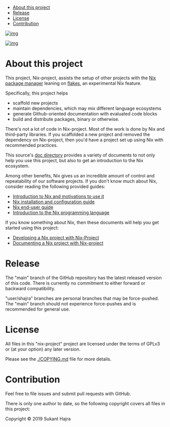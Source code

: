 - [About this project](#sec-1)
- [Release](#sec-2)
- [License](#sec-3)
- [Contribution](#sec-4)

[![img](https://github.com/shajra/nix-project/workflows/CI/badge.svg)](https://github.com/shajra/nix-project/actions)

[![img](https://img.shields.io/endpoint.svg?url=https%3A%2F%2Fgarnix.io%2Fapi%2Fbadges%2Fshajra%2Fnix-project%3Fbranch%3Dmain)](https://garnix.io/repo/shajra/nix-project)

# About this project<a id="sec-1"></a>

This project, Nix-project, assists the setup of other projects with the [Nix package manager](https://nixos.org/nix) leaning on [flakes](https://nixos.wiki/wiki/Flakes), an experimental Nix feature.

Specifically, this project helps

-   scaffold new projects
-   maintain dependencies, which may mix different language ecosystems
-   generate Github-oriented documentation with evaluated code blocks
-   build and distribute packages, binary or otherwise.

There's not a lot of code in Nix-project. Most of the work is done by Nix and third-party libraries. If you scaffolded a new project and removed the dependency on Nix-project, then you'd have a project set up using Nix with recommended practices.

This source's [doc directory](doc) provides a variety of documents to not only help you use this project, but also to get an introduction to the Nix ecosystem.

Among other benefits, Nix gives us an incredible amount of control and repeatability of our software projects. If you don't know much about Nix, consider reading the following provided guides:

-   [Introduction to Nix and motivations to use it](doc/nix-introduction.md)
-   [Nix installation and configuration guide](doc/nix-installation.md)
-   [Nix end-user guide](doc/nix-usage-flakes.md)
-   [Introduction to the Nix programming language](doc/nix-language.md)

If you know something about Nix, then these documents will help you get started using this project:

-   [Developing a Nix project with Nix-Project](doc/project-developing.md)
-   [Documenting a Nix project with Nix-project](doc/project-documenting.md)

# Release<a id="sec-2"></a>

The "main" branch of the GitHub repository has the latest released version of this code. There is currently no commitment to either forward or backward compatibility.

"user/shajra" branches are personal branches that may be force-pushed. The "main" branch should not experience force-pushes and is recommended for general use.

# License<a id="sec-3"></a>

All files in this "nix-project" project are licensed under the terms of GPLv3 or (at your option) any later version.

Please see the [./COPYING.md](./COPYING.md) file for more details.

# Contribution<a id="sec-4"></a>

Feel free to file issues and submit pull requests with GitHub.

There is only one author to date, so the following copyright covers all files in this project:

Copyright © 2019 Sukant Hajra
